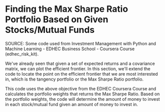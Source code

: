 # Finding the Max Sharpe Ratio Portfolio Based on Given Stocks/Mutual Funds 

SOURCE: Some code used from Investment Management with Python and Machine Learning - EDHEC Business School - Coursera Course (edhec_risk_kit).

We've already seen that given a set of expected returns and a covariance matrix, we can plot the efficient frontier. In this section, we'll extend the code to locate the point on the efficient frontier that we are most interested in, which is the tangency portfolio or the Max Sharpe Ratio portfolio.

This code uses the above objective from the EDHEC Coursera Course and calculates the portfolio weights that returns the Max Sharpe Ratio. Based on the portfolio weights, the code will determine the amount of money to invest in each stock/mutual fund given an amount of money to invest in.
